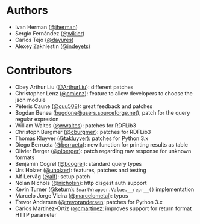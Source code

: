# Authors

* Ivan Herman ([@iherman](http://github.com/iherman))  
* Sergio Fernández ([@wikier](http://github.com/wikier))
* Carlos Tejo ([@dayures](http://github.com/dayures))
* Alexey Zakhlestin ([@indeyets](http://github.com/indeyets))

# Contributors

* Obey Arthur Liu ([@ArthurLiu](http://github.com/ArthurLiu)): different patches
* Christopher Lenz ([@cmlenz](http://github.com/cmlenz)): feature to allow developers to choose the json module
* Pēteris Caune ([@cuu508](http://github.com/cuu508)): great feedback and patches
* Bogdan Benea ([bugdone@users.sourceforge.net](mailto:bugdone@users.sourceforge.net)), patch for the query regular expresion
* William Waites ([@wwaites](http://github.com/wwaites)): patches for RDFLib3 
* Christoph Burgmer ([@cburgmer](http://github.com/cburgmer)): patches for RDFLib3
* Thomas Kluyver ([@takluyver](http://github.com/takluyver)): patches for Python 3.x
* Diego Berrueta ([@berrueta](http://github.com/berrueta)): new function for printing results as table
* Olivier Berger ([@olberger](http://github.com/olberger)): patch regarding raw response for unknown formats
* Benjamin Cogrel ([@bcogrel](http://github.com/bcogrel)): standard query types
* Urs Holzer ([@uholzer](http://github.com/uholzer)): features, patches and testing
* Alf Lervåg ([@alf](http://github.com/alf)): setup patch
* Nolan Nichols ([@nicholsn](http://github.com/nicholsn)): http disgest auth support
* Kevin Turner ([@keturn](https://github.com/keturn)): `SmartWrapper.Value.__repr__()` implementation 
* Marcelo Jorge Vieira ([@marcelometal](https://github.com/marcelometal)): typos
* Trevor Andersen ([@trevorandersen](https://github.com/trevorandersen): patches for Python 3.x
* Carlos Martinez-Ortiz ([@cmartinez](https://github.com/cmartinez): improves support for return format HTTP parameter

